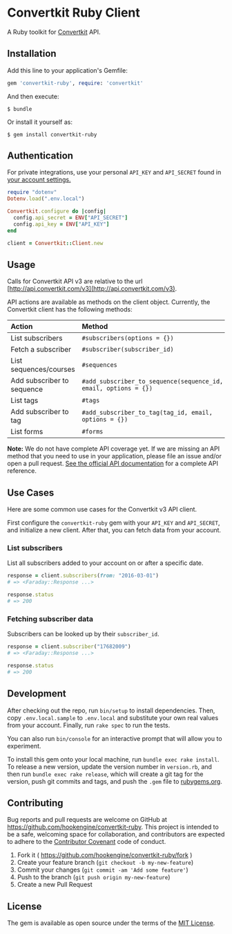 # Convertkit Ruby Client

A Ruby toolkit for [Convertkit](https://convertkit.com/) API.

## Installation

Add this line to your application's Gemfile:

```ruby
gem 'convertkit-ruby', require: 'convertkit'
```

And then execute:

    $ bundle

Or install it yourself as:

    $ gem install convertkit-ruby

## Authentication

For private integrations, use your personal ``API_KEY`` and ``API_SECRET`` found in [your account settings.](https://app.convertkit.com/account/edit)

```ruby
require "dotenv"
Dotenv.load(".env.local")

Convertkit.configure do |config|
  config.api_secret = ENV["API_SECRET"]
  config.api_key = ENV["API_KEY"]
end

client = Convertkit::Client.new
```

## Usage

Calls for Convertkit API v3 are relative to the url [http://api.convertkit.com/v3](http://api.convertkit.com/v3).

API actions are available as methods on the client object. Currently, the Convertkit client has the following methods:

| Action                  | Method                       |
|:------------------------|:-----------------------------|
| List subscribers        | `#subscribers(options = {})` |
| Fetch a subscriber      | `#subscriber(subscriber_id)` |
| List sequences/courses  | `#sequences`                 |
| Add subscriber to sequence | `#add_subscriber_to_sequence(sequence_id, email, options = {})`|
| List tags               | `#tags`                      |
| Add subscriber to tag   | `#add_subscriber_to_tag(tag_id, email, options = {})`|
| List forms              | `#forms`                     |

**Note:** We do not have complete API coverage yet. If we are missing an API method that you need to use in your application, please file an issue and/or open a pull request. [See the official API documentation](http://kb.convertkit.com/article/api-documentation-v3/) for a complete API reference.

## Use Cases

Here are some common use cases for the Convertkit v3 API client.

First configure the ``convertkit-ruby`` gem with your ``API_KEY`` and ``API_SECRET``, and initialize a new client. After that, you can fetch data from your account.

### List subscribers

List all subscribers added to your account on or after a specific date.

```ruby
response = client.subscribers(from: "2016-03-01")
# => <Faraday::Response ...>

response.status
# => 200
```

### Fetching subscriber data

Subscribers can be looked up by their ``subscriber_id``.

```ruby
response = client.subscriber("17682009")
# => <Faraday::Response ...>

response.status
# => 200
```

## Development

After checking out the repo, run `bin/setup` to install dependencies. Then, copy `.env.local.sample` to `.env.local` and substitute your own real values from your account. Finally, run `rake spec` to run the tests.

You can also run `bin/console` for an interactive prompt that will allow you to experiment.

To install this gem onto your local machine, run `bundle exec rake install`. To release a new version, update the version number in `version.rb`, and then run `bundle exec rake release`, which will create a git tag for the version, push git commits and tags, and push the `.gem` file to [rubygems.org](https://rubygems.org).

## Contributing

Bug reports and pull requests are welcome on GitHub at https://github.com/hookengine/convertkit-ruby. This project is intended to be a safe, welcoming space for collaboration, and contributors are expected to adhere to the [Contributor Covenant](http://contributor-covenant.org) code of conduct.

1. Fork it ( https://github.com/hookengine/convertkit-ruby/fork )
2. Create your feature branch (`git checkout -b my-new-feature`)
3. Commit your changes (`git commit -am 'Add some feature'`)
4. Push to the branch (`git push origin my-new-feature`)
5. Create a new Pull Request

## License

The gem is available as open source under the terms of the [MIT License](http://opensource.org/licenses/MIT).
